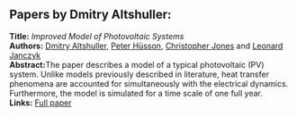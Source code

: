 <h2>Papers by Dmitry Altshuller:</h2>
<p>
<b>Title:</b> <i> Improved Model of Photovoltaic Systems </i> <br />
<b>Authors:</b> <a href="../authors/author_5.html">Dmitry Altshuller</a>, <a href="../authors/author_116.html">Peter Hüsson</a>, <a href="../authors/author_128.html">Christopher Jones</a> and <a href="../authors/author_123.html">Leonard Janczyk</a><br />
<b>Abstract:</b>The paper describes a model of a typical photovoltaic (PV) system. Unlike models previously described in literature, heat transfer phenomena are accounted for simultaneously with the electrical dynamics. Furthermore, the model is simulated for a time scale of one full year.<br />
<b>Links:</b> <a href="../submissions/ecp17132477_AltshullerHussonJonesJanczyk.pdf">Full paper</a></p>